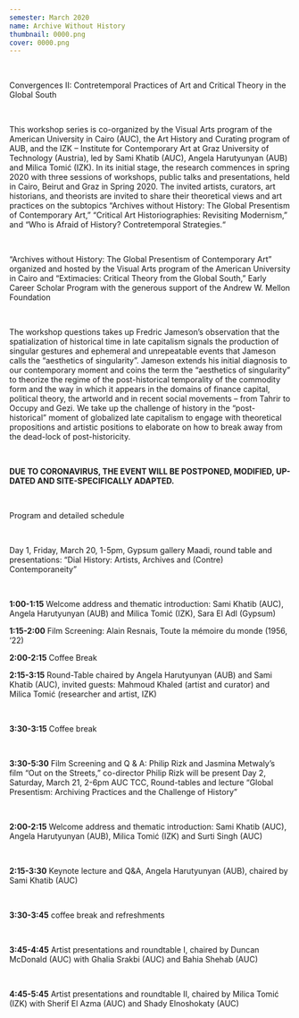```yaml
---
semester: March 2020
name: Archive Without History
thumbnail: 0000.png
cover: 0000.png
---
```


<br>

Convergences II:
Contretemporal Practices of Art and Critical Theory in the Global South

<br>

This workshop series is co-organized by the Visual Arts program of the American University in Cairo (AUC), the Art History and Curating program of AUB, and the IZK – Institute for Contemporary Art at Graz University of Technology (Austria), led by Sami Khatib (AUC), Angela Harutyunyan (AUB) and Milica Tomić (IZK). In its initial stage, the research commences in spring 2020 with three sessions of workshops, public talks and presentations, held in Cairo, Beirut and Graz in Spring 2020. The invited artists, curators, art historians, and theorists are invited to share their theoretical views and art practices on the subtopics “Archives without History: The Global Presentism of Contemporary Art,” “Critical Art Historiographies: Revisiting Modernism,” and “Who is Afraid of History? Contretemporal Strategies.“

<br>

“Archives without History: The Global Presentism of Contemporary Art”
organized and hosted by the Visual Arts program of the American University in Cairo and “Extimacies: Critical Theory from the Global South,” Early Career Scholar Program with the generous support of the Andrew W. Mellon Foundation

<br>

The workshop questions takes up Fredric Jameson’s observation that the spatialization of historical time in late capitalism signals the production of singular gestures and ephemeral and unrepeatable events that Jameson calls the “aesthetics of singularity”. Jameson extends his initial diagnosis to our contemporary moment and coins the term the “aesthetics of singularity” to theorize the regime of the post-historical temporality of the commodity form and the way in which it appears in the domains of finance capital, political theory, the artworld and in recent social movements – from Tahrir to Occupy and Gezi. We take up the challenge of history in the “post-historical” moment of globalized late capitalism to engage with theoretical propositions and artistic positions to elaborate on how to break away from the dead-lock of post-historicity.

<br>

**DUE TO CORONAVIRUS, THE EVENT WILL BE POSTPONED, MODIFIED, UP-DATED AND SITE-SPECIFICALLY ADAPTED.**

<br>

Program and detailed schedule

<br>

Day 1, Friday, March 20, 1-5pm, Gypsum gallery Maadi, round table and presentations: “Dial History: Artists, Archives and (Contre) Contemporaneity”

<br>

**1:00-1:15** Welcome address and thematic introduction: Sami Khatib (AUC), Angela Harutyunyan (AUB) and Milica Tomić (IZK), Sara El Adl (Gypsum)
<br>

**1:15-2:00** Film Screening: Alain Resnais, Toute la mémoire du monde (1956, ‘22)
<br>

**2:00-2:15** Coffee Break
<br>

**2:15-3:15** Round-Table chaired by Angela Harutyunyan (AUB) and Sami Khatib (AUC), invited guests: Mahmoud Khaled (artist and curator) and Milica Tomić (researcher and artist, IZK)

<br>

**3:30-3:15** Coffee break

<br>

**3:30-5:30** Film Screening and Q & A: Philip Rizk and Jasmina Metwaly’s film “Out on the Streets,” co-director Philip Rizk will be present Day 2, Saturday, March 21, 2-6pm AUC TCC, Round-tables and lecture “Global Presentism: Archiving Practices and the Challenge of History”

<br>

**2:00-2:15** Welcome address and thematic introduction: Sami Khatib (AUC), Angela Harutyunyan (AUB), Milica Tomić (IZK) and Surti Singh (AUC)

<br>

**2:15-3:30** Keynote lecture and Q&A, Angela Harutyunyan (AUB), chaired by Sami Khatib (AUC)

<br>

**3:30-3:45** coffee break and refreshments

<br>

**3:45-4:45** Artist presentations and roundtable I, chaired by Duncan McDonald (AUC) with Ghalia Srakbi (AUC) and Bahia Shehab (AUC)

<br>

**4:45-5:45** Artist presentations and roundtable II, chaired by Milica Tomić (IZK) with Sherif El Azma (AUC) and Shady Elnoshokaty (AUC)
